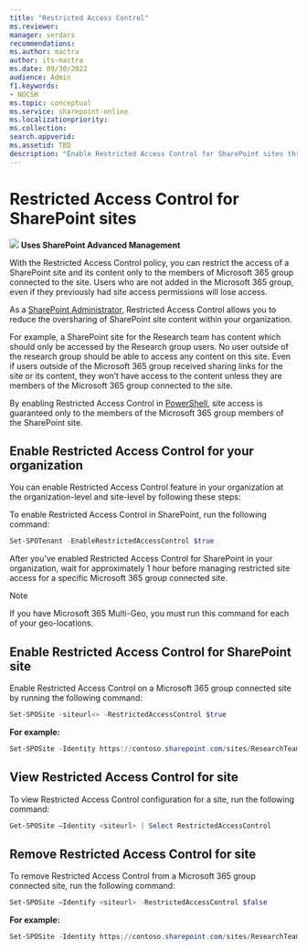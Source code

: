 ```yaml
---
title: "Restricted Access Control"
ms.reviewer: 
manager: serdars
recommendations: 
ms.author: mactra
author: its-mactra
ms.date: 09/30/2022
audience: Admin
f1.keywords:
- NOCSH 
ms.topic: conceptual
ms.service: sharepoint-online
ms.localizationpriority: 
ms.collection:  
search.appverid:
ms.assetid: TBD
description: "Enable Restricted Access Control for SharePoint sites through Microsoft 365 Group Membership"
---
```

# Restricted Access Control for SharePoint sites

![](/media/yes.png) **Uses SharePoint Advanced Management**

With the Restricted Access Control policy, you can restrict the access of a SharePoint site and its content only to the members of Microsoft 365 group connected to the site. Users who are not added in the Microsoft 365 group, even if they previously had site access permissions will lose access.

As a [SharePoint Administrator](sharepoint-admin-role.md), Restricted Access Control allows you to reduce the oversharing of SharePoint site content within your organization.

For example, a SharePoint site for the Research team has content which should only be accessed by the Research group users. No user outside of the research group should be able to access any content on this site. Even if users outside of the Microsoft 365 group received sharing links for the site or its content, they won’t have access to the content unless they are members of the Microsoft 365 group connected to the site.

By enabling Restricted Access Control in [PowerShell](https://go.microsoft.com/fwlink/p/?LinkId=255251), site access is guaranteed only to the members of the Microsoft 365 group members of the SharePoint site.

## Enable Restricted Access Control for your organization

You can enable Restricted Access Control feature in your organization at the organization-level and site-level by following these steps:

To enable Restricted Access Control in SharePoint, run the following command:

```PowerShell
Set-SPOTenant -EnableRestrictedAccessControl $true
```

After you've enabled Restricted Access Control for SharePoint in your organization, wait for approximately 1 hour before managing restricted site access for a specific Microsoft 365 group connected site.

> [!NOTE]
> If you have Microsoft 365 Multi-Geo, you must run this command for each of your geo-locations.

## Enable Restricted Access Control for SharePoint site

Enable Restricted Access Control on a Microsoft 365 group connected site by running the following command:

```Powershell
Set-SPOSite -siteurl<> -RestrictedAccessControl $true
```

**For example:**

```Powershell
Set-SPOSite -Identity https://contoso.sharepoint.com/sites/ResearchTeamSite -RestrictedAccessControl $true
```

## View Restricted Access Control for site

To view Restricted Access Control configuration for a site, run the following command:

```Powershell
Get-SPOSite –Identity <siteurl> | Select RestrictedAccessControl
```

## Remove Restricted Access Control for site

To remove Restricted Access Control from a Microsoft 365 group connected site, run the following command:

```Powershell
Set-SPOSite –Identify <siteurl> -RestrictedAccessControl $false
```

**For example:**

```Powershell
Set-SPOSite -Identity https://contoso.sharepoint.com/sites/ResearchTeamSite-RestrictedAccessControl $false
```
